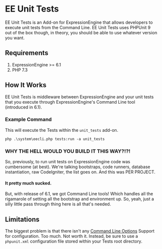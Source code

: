 # EE Unit Tests

EE Unit Tests is an Add-on for ExpressionEngine that allows developers to execute unit tests from the Command Line. EE Unit Tests uses PHPUnit 9 out of the box though, in theory, you should be able to use whatever version you want.

## Requirements

1. ExpressionEngine >= 6.1
2. PHP 7.3 


## How It Works

EE Unit Tests is middleware between ExpressionEngine and your unit tests that you execute through ExpressionEngine's Command Line tool (introduced in 6.1). 

### Example Command

This will execute the Tests within the `unit_tests` add-on. 

`php .\system\eecli.php tests:run -a unit_tests`

### WHY THE HELL WOULD YOU BUILD IT THIS WAY?!?!

So, previously, to run unit tests on ExpressionEngine code was cumbersome (at best). We're talking bootstraps, code runners, database instantiation, raw CodeIgniter, the list goes on. And this was PER PROJECT. 

#### It pretty much sucked. 

But, with release of 6.1, we got Command Line tools! Which handles all the rigamarole of setting all the bootstrap and environment up. So, yeah, just a silly little pass through thing here is all that's needed.

## Limitations

The biggest problem is that there isn't any [Command Line Options](https://phpunit.readthedocs.io/en/9.5/textui.html#command-line-options) Support for configuration. Too much. Not worth it. Instead, be sure to use a `phpunit.xml` configuration file stored within your Tests root directory. 